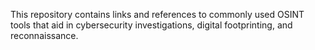 This repository contains links and references to commonly used OSINT tools that aid in cybersecurity investigations, digital footprinting, and reconnaissance.

